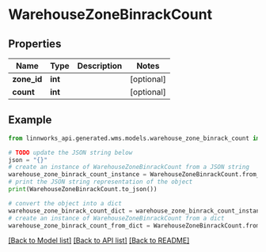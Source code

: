 # WarehouseZoneBinrackCount


## Properties

Name | Type | Description | Notes
------------ | ------------- | ------------- | -------------
**zone_id** | **int** |  | [optional] 
**count** | **int** |  | [optional] 

## Example

```python
from linnworks_api.generated.wms.models.warehouse_zone_binrack_count import WarehouseZoneBinrackCount

# TODO update the JSON string below
json = "{}"
# create an instance of WarehouseZoneBinrackCount from a JSON string
warehouse_zone_binrack_count_instance = WarehouseZoneBinrackCount.from_json(json)
# print the JSON string representation of the object
print(WarehouseZoneBinrackCount.to_json())

# convert the object into a dict
warehouse_zone_binrack_count_dict = warehouse_zone_binrack_count_instance.to_dict()
# create an instance of WarehouseZoneBinrackCount from a dict
warehouse_zone_binrack_count_from_dict = WarehouseZoneBinrackCount.from_dict(warehouse_zone_binrack_count_dict)
```
[[Back to Model list]](../README.md#documentation-for-models) [[Back to API list]](../README.md#documentation-for-api-endpoints) [[Back to README]](../README.md)


